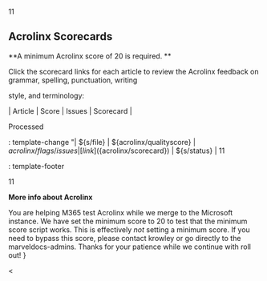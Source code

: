 11

## Acrolinx Scorecards

**A minimum Acrolinx score of 20 is required. **

Click the scorecard links for each article to review the Acrolinx feedback on grammar, spelling, punctuation, writing

style, and terminology:

| Article | Score | Issues | Scorecard |

Processed

: template-change "| ${s/file} | ${acrolinx/qualityscore} | ${acrolinx/flags/issues} | [link] (${acrolinx/scorecard}) | ${s/status} | 11

: template-footer

11

**More info about Acrolinx**

You are helping M365 test Acrolinx while we merge to the Microsoft instance. We have set the minimum score to 20 to test that the minimum score script works. This is effectively *not* setting a minimum score. If you need to bypass this score, please contact krowley or go directly to the marveldocs-admins. Thanks for your patience while we continue with roll out! }

<
